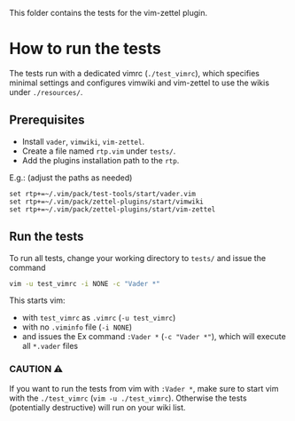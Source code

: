 This folder contains the tests for the vim-zettel plugin.

# How to run the tests
The tests run with a dedicated vimrc (`./test_vimrc`), which specifies minimal settings and configures vimwiki and vim-zettel to use the wikis under `./resources/`.

## Prerequisites
- Install `vader`, `vimwiki`, `vim-zettel`.
- Create a file named `rtp.vim` under `tests/`.
- Add the plugins installation path to the `rtp`.

E.g.: (adjust the paths as needed)
```vim
set rtp+=~/.vim/pack/test-tools/start/vader.vim
set rtp+=~/.vim/pack/zettel-plugins/start/vimwiki
set rtp+=~/.vim/pack/zettel-plugins/start/vim-zettel
```

## Run the tests
To run all tests, change your working directory to `tests/` and issue the command
```bash
vim -u test_vimrc -i NONE -c "Vader *"
```
This starts vim:
- with `test_vimrc` as `.vimrc` (`-u test_vimrc`)
- with no `.viminfo` file (`-i NONE`)
- and issues the Ex command `:Vader *` (`-c "Vader *"`), which will execute all `*.vader` files

### CAUTION :warning:
If you want to run the tests from vim with `:Vader *`, make sure to start vim with the `./test_vimrc` (`vim -u ./test_vimrc`).
Otherwise the tests (potentially destructive) will run on your wiki list.

